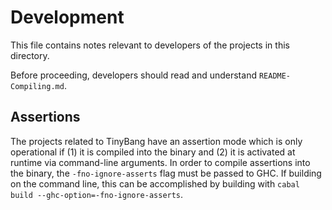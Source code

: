 Development
===========
This file contains notes relevant to developers of the projects in this directory.

Before proceeding, developers should read and understand `README-Compiling.md`.


Assertions
----------
The projects related to TinyBang have an assertion mode which is only operational if (1) it is compiled into the binary and (2) it is activated at runtime via command-line arguments.  In order to compile assertions into the binary, the `-fno-ignore-asserts` flag must be passed to GHC.  If building on the command line, this can be accomplished by building with `cabal build --ghc-option=-fno-ignore-asserts`.

